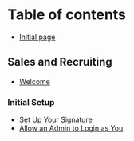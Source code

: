 # Table of contents

* [Initial page](README.md)

## Sales and Recruiting

* [Welcome](sales-and-recruiting/welcome.md)

### Initial Setup
* [Set Up Your Signature](sales-and-recruiting/initial-setup/set-up-your-signature.md)
* [Allow an Admin to Login as You](sales-and-recruiting/initial-setup/allow-an-admin-login-as-you.md)
